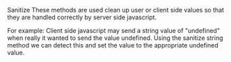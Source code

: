 Sanitize
These methods are used clean up user or client side values so that they are
handled correctly by server side javascript. 

For example: 
Client side javascript may send a string value of "undefined" when really 
it wanted to send the value undefined.  Using the sanitize string method 
we can detect this and set the value to the appropriate undefined value.